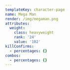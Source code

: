 ```yaml
---
templateKey: character-page
name: Mega Man
render: /img/megaman.png
attributes:
  weight:
    class: heavyweight
    rank: '24'
    value: '102'
killConfirms:
  - percentages: {}
combos:
  - percentages: {}
---
```



